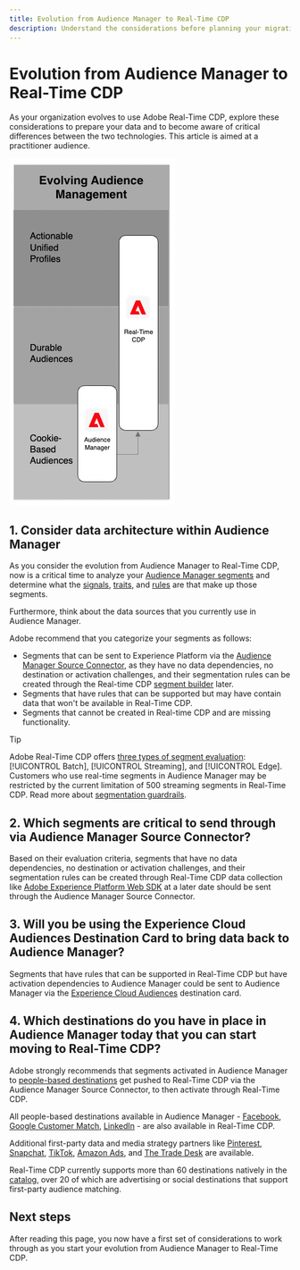 ```yaml
---
title: Evolution from Audience Manager to Real-Time CDP
description: Understand the considerations before planning your migration from Audience Manager to Real-Time CDP.
---
```


# Evolution from Audience Manager to Real-Time CDP

As your organization evolves to use Adobe Real-Time CDP, explore these considerations to prepare your data and to become aware of critical differences between the two technologies. This article is aimed at a practitioner audience.

![Audience Manager to Real-Time CDP evolution diagram](/help/rtcdp/assets/aam-to-rtcdp-evolution.png)

## 1. Consider data architecture within Audience Manager

As you consider the evolution from Audience Manager to Real-Time CDP, now is a critical time to analyze your [Audience Manager segments](https://experienceleague.adobe.com/docs/audience-manager/user-guide/features/segments/segments-purpose.html?lang=en) and determine what the [signals](https://experienceleague.adobe.com/docs/audience-manager/user-guide/features/data-explorer/data-explorer-understanding-signals.html?lang=en), [traits](https://experienceleague.adobe.com/docs/audience-manager/user-guide/features/traits/trait-details-page.html?lang=en), and [rules](https://experienceleague.adobe.com/docs/audience-manager/user-guide/features/segments/segment-builder.html?lang=en#segment-builder-section) are that make up those segments.

Furthermore, think about the data sources that you currently use in Audience Manager.

Adobe recommend that you categorize your segments as follows: 

* Segments that can be sent to Experience Platform via the [Audience Manager Source Connector](/help/sources/connectors/adobe-applications/audience-manager.md), as they have no data dependencies, no destination or activation challenges, and their segmentation rules can be created through the Real-time CDP [segment builder](/help/segmentation/ui/segment-builder.md) later. 
* Segments that have rules that can be supported but may have contain data that won't be available in Real-Time CDP.
* Segments that cannot be created in Real-time CDP and are missing functionality.

>[!TIP]
>
>Adobe Real-Time CDP offers [three types of segment evaluation](/help/segmentation/home.md#evaluate-segments): [!UICONTROL Batch], [!UICONTROL Streaming], and [!UICONTROL Edge]. Customers who use real-time segments in Audience Manager may be restricted by the current limitation of 500 streaming segments in Real-Time CDP. Read more about [segmentation guardrails](/help/profile/guardrails.md).

## 2. Which segments are critical to send through via Audience Manager Source Connector?

Based on their evaluation criteria, segments that have no data dependencies, no destination or activation challenges, and their segmentation rules can be created through Real-Time CDP data collection like [Adobe Experience Platform Web SDK](/help/edge/web-sdk-faq.md) at a later date should be sent through the Audience Manager Source Connector.

## 3. Will you be using the Experience Cloud Audiences Destination Card to bring data back to Audience Manager?

Segments that have rules that can be supported in Real-Time CDP but have activation dependencies to Audience Manager could be sent to Audience Manager via the [Experience Cloud Audiences](/help/destinations/catalog/adobe/experience-cloud-audiences.md) destination card.

## 4. Which destinations do you have in place in Audience Manager today that you can start moving to Real-Time CDP?

Adobe strongly recommends that segments activated in Audience Manager to [people-based destinations](https://experienceleague.adobe.com/docs/audience-manager/user-guide/features/destinations/people-based/people-based-destinations-overview.html?lang=en) get pushed to Real-Time CDP via the Audience Manager Source Connector, to then activate through Real-Time CDP. 

All people-based destinations available in Audience Manager - [Facebook](/help/destinations/catalog/social/facebook.md), [Google Customer Match](/help/destinations/catalog/advertising/google-customer-match.md), [LinkedIn](/help/destinations/catalog/social/linkedin.md) - are also available in Real-Time CDP.

Additional first-party data and media strategy partners like [Pinterest](/help/destinations/catalog/advertising/pinterest.md), [Snapchat](/help/destinations/catalog/advertising/snap-inc.md), [TikTok](/help/destinations/catalog/social/tiktok.md), [Amazon Ads](/help/destinations/catalog/advertising/amazon-ads.md), and [The Trade Desk](/help/destinations/catalog/advertising/tradedesk.md) are available. 

Real-Time CDP currently supports more than 60 destinations natively in the [catalog](/help/destinations/catalog/overview.md), over 20 of which are advertising or social destinations that support first-party audience matching.

## Next steps

After reading this page, you now have a first set of considerations to work through as you start your evolution from Audience Manager to Real-Time CDP. 
